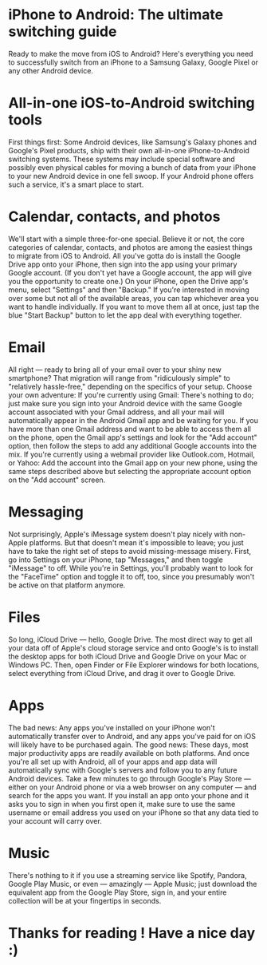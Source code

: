 # iPhone to Android: The ultimate switching guide
Ready to make the move from iOS to Android? Here's everything you need to successfully switch from an iPhone to a Samsung Galaxy, Google Pixel or any other Android device.

# All-in-one iOS-to-Android switching tools
First things first: Some Android devices, like Samsung's Galaxy phones and Google's Pixel products, ship with their own all-in-one iPhone-to-Android switching systems. These systems may include special software and possibly even physical cables for moving a bunch of data from your iPhone to your new Android device in one fell swoop. If your Android phone offers such a service, it's a smart place to start.

# Calendar, contacts, and photos
We'll start with a simple three-for-one special. Believe it or not, the core categories of calendar, contacts, and photos are among the easiest things to migrate from iOS to Android. All you've gotta do is install the Google Drive app onto your iPhone, then sign into the app using your primary Google account. (If you don't yet have a Google account, the app will give you the opportunity to create one.) On your iPhone, open the Drive app's menu, select "Settings" and then "Backup." If you're interested in moving over some but not all of the available areas, you can tap whichever area you want to handle individually. If you want to move them all at once, just tap the blue "Start Backup" button to let the app deal with everything together.

# Email
All right — ready to bring all of your email over to your shiny new smartphone? That migration will range from "ridiculously simple" to "relatively hassle-free," depending on the specifics of your setup. Choose your own adventure: If you're currently using Gmail: There's nothing to do; just make sure you sign into your Android device with the same Google account associated with your Gmail address, and all your mail will automatically appear in the Android Gmail app and be waiting for you. If you have more than one Gmail address and want to be able to access them all on the phone, open the Gmail app's settings and look for the "Add account" option, then follow the steps to add any additional Google accounts into the mix. If you're currently using a webmail provider like Outlook.com, Hotmail, or Yahoo: Add the account into the Gmail app on your new phone, using the same steps described above but selecting the appropriate account option on the "Add account" screen.

# Messaging
Not surprisingly, Apple's iMessage system doesn't play nicely with non-Apple platforms. But that doesn't mean it's impossible to leave; you just have to take the right set of steps to avoid missing-message misery. First, go into Settings on your iPhone, tap "Messages," and then toggle "iMessage" to off. While you're in Settings, you'll probably want to look for the "FaceTime" option and toggle it to off, too, since you presumably won't be active on that platform anymore.

# Files
So long, iCloud Drive — hello, Google Drive. The most direct way to get all your data off of Apple's cloud storage service and onto Google's is to install the desktop apps for both iCloud Drive and Google Drive on your Mac or Windows PC. Then, open Finder or File Explorer windows for both locations, select everything from iCloud Drive, and drag it over to Google Drive.

# Apps
The bad news: Any apps you've installed on your iPhone won't automatically transfer over to Android, and any apps you've paid for on iOS will likely have to be purchased again. The good news: These days, most major productivity apps are readily available on both platforms. And once you're all set up with Android, all of your apps and app data will automatically sync with Google's servers and follow you to any future Android devices. Take a few minutes to go through Google's Play Store — either on your Android phone or via a web browser on any computer — and search for the apps you want. If you install an app onto your phone and it asks you to sign in when you first open it, make sure to use the same username or email address you used on your iPhone so that any data tied to your account will carry over.

# Music
There's nothing to it if you use a streaming service like Spotify, Pandora, Google Play Music, or even — amazingly — Apple Music; just download the equivalent app from the Google Play Store, sign in, and your entire collection will be at your fingertips in seconds.



# Thanks for reading ! Have a nice day :)

